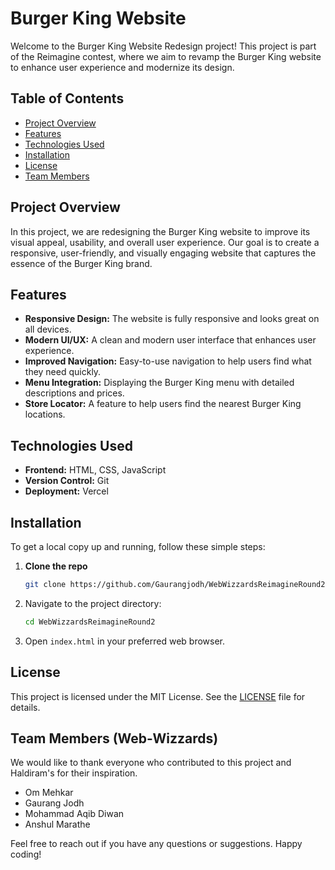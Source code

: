 # Burger King Website 

Welcome to the Burger King Website Redesign project! This project is part of the Reimagine contest, where we aim to revamp the Burger King website to enhance user experience and modernize its design.

## Table of Contents
- [Project Overview](#project-overview)
- [Features](#features)
- [Technologies Used](#technologies-used)
- [Installation](#installation)
- [License](#license)
- [Team Members](#team-members)

## Project Overview
In this project, we are redesigning the Burger King website to improve its visual appeal, usability, and overall user experience. Our goal is to create a responsive, user-friendly, and visually engaging website that captures the essence of the Burger King brand.

## Features
- **Responsive Design:** The website is fully responsive and looks great on all devices.
- **Modern UI/UX:** A clean and modern user interface that enhances user experience.
- **Improved Navigation:** Easy-to-use navigation to help users find what they need quickly.
- **Menu Integration:** Displaying the Burger King menu with detailed descriptions and prices.
- **Store Locator:** A feature to help users find the nearest Burger King locations.

## Technologies Used
- **Frontend:** HTML, CSS, JavaScript
- **Version Control:** Git
- **Deployment:** Vercel 

## Installation
To get a local copy up and running, follow these simple steps:

1. **Clone the repo**
   ```sh
   git clone https://github.com/Gaurangjodh/WebWizzardsReimagineRound2.git
 2. Navigate to the project directory:
    ```sh
    cd WebWizzardsReimagineRound2
    ```
3. Open `index.html` in your preferred web browser.


## License

This project is licensed under the MIT License. See the [LICENSE](LICENSE) file for details.

## Team Members (Web-Wizzards)

We would like to thank everyone who contributed to this project and Haldiram's for their inspiration.
- Om Mehkar
- Gaurang Jodh
- Mohammad Aqib Diwan
- Anshul Marathe

Feel free to reach out if you have any questions or suggestions. Happy coding!

